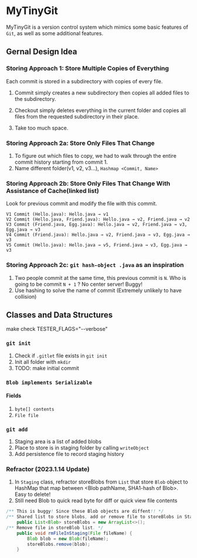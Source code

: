 # MyTinyGit
MyTinyGit is a version control system which mimics some basic features of `Git`, as well as some additional features.

## Gernal Design Idea

### Storing Approach 1: Store Multiple Copies of Everything
Each commit is stored in a subdirectory with copies of every file.
1. Commit simply creates a new subdirectory then copies all added files to the subdirectory.

2. Checkout simply deletes everything in the current folder and copies all files from the requested subdirectory in their place.

3. Take too much space.

### Storing Approach 2a: Store Only Files That Change
1. To figure out which files to copy, we had to walk through the entire commit history starting from commit 1.
2. Name different folder(v1, v2, v3...), `Hashmap <Commit, Name>`

### Storing Approach 2b: Store Only Files That Change With Assistance of Cache(linked list)

Look for previous commit and modify the file with this commit.
```
V1 Commit (Hello.java): Hello.java → v1
V2 Commit (Hello.java, Friend.java): Hello.java → v2, Friend.java → v2 
V3 Commit (Friend.java, Egg.java): Hello.java → v2, Friend.java → v3, Egg.java → v3
V4 Commit (Friend.java): Hello.java → v2, Friend.java → v3, Egg.java → v3
V5 Commit (Hello.java): Hello.java → v5, Friend.java → v3, Egg.java → v3
```

### Storing Approach 2c: `git hash-object .java` as an inspiration

1. Two people commit at the same time, this previous commit is `N`. Who is going to be commit `N + 1` ? No center server! Buggy!
2. Use hashing to solve the name of commit (Extremely unlikely to have collision)


## Classes and Data Structures
make check TESTER_FLAGS="--verbose"


### `git init`
1. Check if `.gitlet` file exists in `git init`
2. Init all folder with `mkdir`
3. TODO: make initial commit

### `Blob implements Serializable`
#### Fields
1. `byte[] contents`
2. `File file`

### `git add`
1. Staging area is a list of added blobs
2. Place to store is in staging folder by calling `writeObject`
3. Add persistence file to record  staging history

### Refractor (2023.1.14 Update)
1. In `Staging` class, refractor storeBlobs from `List` that store `Blob` object to HashMap
that map between <Blob pathName, SHA1-hash of Blob>. Easy to delete!
2. Still need Blob to quick read byte for diff or quick view file contents
```java
/** This is buggy! Since these Blob objects are diffent!! */
/** Shared list to store blobs, add or remove file to storeBlobs in Staging area. */
    public List<Blob> storeBlobs = new ArrayList<>();
/** Remove file in storeBlob list. */
    public void rmFileInStaging(File fileName) {
        Blob blob = new Blob(fileName);
        storeBlobs.remove(blob);
    }
```






